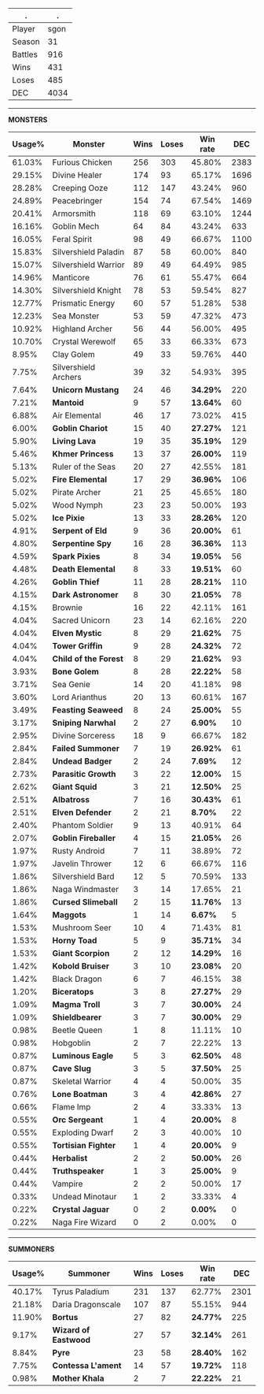 .|.
|-|-
Player|sgon
Season|31
Battles|916
Wins|431
Loses|485
DEC|4034

---
**MONSTERS**

Usage%|Monster|Wins|Loses|Win rate|DEC|
-|-|-|-|-|-|
61.03%|Furious Chicken|256|303|45.80%|2383|
29.15%|Divine Healer|174|93|65.17%|1696|
28.28%|Creeping Ooze|112|147|43.24%|960|
24.89%|Peacebringer|154|74|67.54%|1469|
20.41%|Armorsmith|118|69|63.10%|1244|
16.16%|Goblin Mech|64|84|43.24%|633|
16.05%|Feral Spirit|98|49|66.67%|1100|
15.83%|Silvershield Paladin|87|58|60.00%|840|
15.07%|Silvershield Warrior|89|49|64.49%|985|
14.96%|Manticore|76|61|55.47%|664|
14.30%|Silvershield Knight|78|53|59.54%|827|
12.77%|Prismatic Energy|60|57|51.28%|538|
12.23%|Sea Monster|53|59|47.32%|473|
10.92%|Highland Archer|56|44|56.00%|495|
10.70%|Crystal Werewolf|65|33|66.33%|673|
8.95%|Clay Golem|49|33|59.76%|440|
7.75%|Silvershield Archers|39|32|54.93%|395|
7.64%|**Unicorn Mustang**|24|46|**34.29%**|220|
7.21%|**Mantoid**|9|57|**13.64%**|60|
6.88%|Air Elemental|46|17|73.02%|415|
6.00%|**Goblin Chariot**|15|40|**27.27%**|121|
5.90%|**Living Lava**|19|35|**35.19%**|129|
5.46%|**Khmer Princess**|13|37|**26.00%**|119|
5.13%|Ruler of the Seas|20|27|42.55%|181|
5.02%|**Fire Elemental**|17|29|**36.96%**|106|
5.02%|Pirate Archer|21|25|45.65%|180|
5.02%|Wood Nymph|23|23|50.00%|193|
5.02%|**Ice Pixie**|13|33|**28.26%**|120|
4.91%|**Serpent of Eld**|9|36|**20.00%**|61|
4.80%|**Serpentine Spy**|16|28|**36.36%**|113|
4.59%|**Spark Pixies**|8|34|**19.05%**|56|
4.48%|**Death Elemental**|8|33|**19.51%**|60|
4.26%|**Goblin Thief**|11|28|**28.21%**|110|
4.15%|**Dark Astronomer**|8|30|**21.05%**|78|
4.15%|Brownie|16|22|42.11%|161|
4.04%|Sacred Unicorn|23|14|62.16%|220|
4.04%|**Elven Mystic**|8|29|**21.62%**|75|
4.04%|**Tower Griffin**|9|28|**24.32%**|72|
4.04%|**Child of the Forest**|8|29|**21.62%**|93|
3.93%|**Bone Golem**|8|28|**22.22%**|58|
3.71%|Sea Genie|14|20|41.18%|98|
3.60%|Lord Arianthus|20|13|60.61%|167|
3.49%|**Feasting Seaweed**|8|24|**25.00%**|55|
3.17%|**Sniping Narwhal**|2|27|**6.90%**|10|
2.95%|Divine Sorceress|18|9|66.67%|182|
2.84%|**Failed Summoner**|7|19|**26.92%**|61|
2.84%|**Undead Badger**|2|24|**7.69%**|12|
2.73%|**Parasitic Growth**|3|22|**12.00%**|15|
2.62%|**Giant Squid**|3|21|**12.50%**|25|
2.51%|**Albatross**|7|16|**30.43%**|61|
2.51%|**Elven Defender**|2|21|**8.70%**|22|
2.40%|Phantom Soldier|9|13|40.91%|64|
2.07%|**Goblin Fireballer**|4|15|**21.05%**|26|
1.97%|Rusty Android|7|11|38.89%|72|
1.97%|Javelin Thrower|12|6|66.67%|116|
1.86%|Silvershield Bard|12|5|70.59%|133|
1.86%|Naga Windmaster|3|14|17.65%|21|
1.86%|**Cursed Slimeball**|2|15|**11.76%**|13|
1.64%|**Maggots**|1|14|**6.67%**|5|
1.53%|Mushroom Seer|10|4|71.43%|81|
1.53%|**Horny Toad**|5|9|**35.71%**|34|
1.53%|**Giant Scorpion**|2|12|**14.29%**|16|
1.42%|**Kobold Bruiser**|3|10|**23.08%**|20|
1.42%|Black Dragon|6|7|46.15%|38|
1.20%|**Biceratops**|3|8|**27.27%**|29|
1.09%|**Magma Troll**|3|7|**30.00%**|24|
1.09%|**Shieldbearer**|3|7|**30.00%**|29|
0.98%|Beetle Queen|1|8|11.11%|10|
0.98%|Hobgoblin|2|7|22.22%|13|
0.87%|**Luminous Eagle**|5|3|**62.50%**|48|
0.87%|**Cave Slug**|3|5|**37.50%**|25|
0.87%|Skeletal Warrior|4|4|50.00%|35|
0.76%|**Lone Boatman**|3|4|**42.86%**|27|
0.66%|Flame Imp|2|4|33.33%|13|
0.55%|**Orc Sergeant**|1|4|**20.00%**|8|
0.55%|Exploding Dwarf|2|3|40.00%|10|
0.55%|**Tortisian Fighter**|1|4|**20.00%**|9|
0.44%|**Herbalist**|2|2|**50.00%**|26|
0.44%|**Truthspeaker**|1|3|**25.00%**|9|
0.44%|Vampire|2|2|50.00%|17|
0.33%|Undead Minotaur|1|2|33.33%|4|
0.22%|**Crystal Jaguar**|0|2|**0.00%**|0|
0.22%|Naga Fire Wizard|0|2|0.00%|0|

---
**SUMMONERS**

Usage%|Summoner|Wins|Loses|Win rate|DEC|
-|-|-|-|-|-|
40.17%|Tyrus Paladium|231|137|62.77%|2301|
21.18%|Daria Dragonscale|107|87|55.15%|944|
11.90%|**Bortus**|27|82|**24.77%**|225|
9.17%|**Wizard of Eastwood**|27|57|**32.14%**|261|
8.84%|**Pyre**|23|58|**28.40%**|162|
7.75%|**Contessa L'ament**|14|57|**19.72%**|118|
0.98%|**Mother Khala**|2|7|**22.22%**|21|
